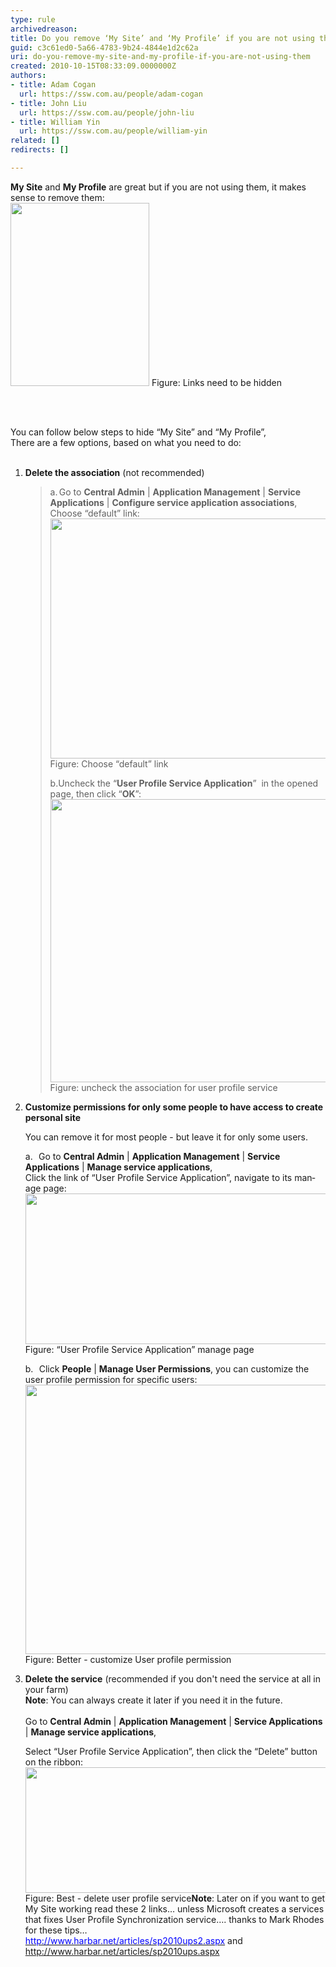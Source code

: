 ```yaml
---
type: rule
archivedreason: 
title: Do you remove ‘My Site’ and ‘My Profile’ if you are not using them?
guid: c3c61ed0-5a66-4783-9b24-4844e1d2c62a
uri: do-you-remove-my-site-and-my-profile-if-you-are-not-using-them
created: 2010-10-15T08:33:09.0000000Z
authors:
- title: Adam Cogan
  url: https://ssw.com.au/people/adam-cogan
- title: John Liu
  url: https://ssw.com.au/people/john-liu
- title: William Yin
  url: https://ssw.com.au/people/william-yin
related: []
redirects: []

---
```




  <div>
<font><strong>My Site</strong> and <strong>My Profile</strong> are great but if you are not using them, it makes sense to remove them&#58;<font><br>
</font></font><img alt="" height="293" width="222" class="ms-rteCustom-ImageArea" src="/Standards/SoftwareDevelopment/RulesToBetterSharePoint/PublishingImages/LinksNeedToBeRemove.png" /> <font class="ms-rteCustom-FigureNormal">Figure&#58; Links need to be hidden</font>
</div>

<br><excerpt class='endintro'></excerpt><br>

  <div>
<div>
<span><font>You can follow below steps to&#160;hide “My Site” and “My Profile”,<br>
There are a few options, based on what you need to do&#58;<br>
</font>
<br>
<font>
<ol>
    <li><strong>Delete the association</strong> (not recommended)
    <blockquote style="margin-right&#58;0px;" dir="ltr">
    <p>
    a.<span style="font&#58;7pt 'times new roman';"> </span>Go to <strong>Central Admin</strong>
    | <strong>Application Management</strong> | <strong>Service Applications</strong>
    | <strong>Configure service application associations</strong>,&#160;<br>
    Choose “default” link&#58;
    <br>
    <img alt="" height="384" width="569" src="/Standards/SoftwareDevelopment/RulesToBetterSharePoint/PublishingImages/RemoveAssociation.png" class="ms-rteCustom-ImageArea" /><font class="ms-rteCustom-FigureBad">Figure&#58; Choose “default” link</font></p>
    <p>
    b.Uncheck the “<strong>User Profile Service Application</strong>”&#160; in the
    opened page, then click “<strong>OK</strong>”&#58;<span lang="EN-US">
    <img alt="" height="453" width="570" src="/Standards/SoftwareDevelopment/RulesToBetterSharePoint/PublishingImages/RemoveAssociation2.png" class="ms-rteCustom-ImageArea" /><br>
    </span>
    <font class="ms-rteCustom-FigureBad">Figure&#58; uncheck the association for user
    profile service</font></p>
    </blockquote>
    <p></p>
    </li>
    <span>
    <font>
    <li><strong>Customize permissions for only some people to have access to create personal
    site</strong>
    <p>
    You can remove it for most people - but leave it for only some users.</p>
    <p>
    <span lang="EN-US">a.<span style="font&#58;7pt 'times new roman';">&#160;&#160;&#160;
    </span>Go to <strong>Central Admin</strong> | <strong>Application Management</strong>
    | <strong>Service Applications</strong> | <strong>Manage service applications</strong>,<br>
    Click the link of “User Profile Service Application”, navigate to its manage
    page&#58;</span><strong><span lang="EN-US"><img alt="" height="241" width="573" src="/Standards/SoftwareDevelopment/RulesToBetterSharePoint/PublishingImages/UserProfileServiceManagePage.png" class="ms-rteCustom-ImageArea" /><br>
    </span></strong><font class="ms-rteCustom-FigureGood">Figure&#58; “User Profile
    Service Application” manage page</font></p>
    <p>
    b.<span style="font&#58;7pt 'times new roman';">&#160;&#160;&#160; </span>Click
    <strong>People</strong> | <strong>Manage User Permissions</strong>, you can
    customize the user profile permission for specific users&#58;<strong><span lang="EN-US"><img alt="" height="431" width="498" src="/Standards/SoftwareDevelopment/RulesToBetterSharePoint/PublishingImages/CustomUserProfileServicePermission.png" class="ms-rteCustom-ImageArea" /></span><br>
    </strong><span class="ms-rteCustom-FigureGood">Figure&#58; Better - customize User profile
    permission</span></p>
    </li>
    </font></span>
    <li><strong>Delete the service</strong> (recommended if you don't need the service at all in your farm)<br>
    <strong>Note</strong>&#58; You can always create it later if you need it in the
    future.<br>
    <br>
    Go to <strong>Central Admin</strong> | <strong>Application Management</strong> |
    <strong>Service Applications</strong> | <strong>Manage service applications</strong>,
    <br>
    <p>
    <span lang="EN-US">Select “User Profile Service Application”, then click the
    “Delete” button on the ribbon&#58;</span><strong><span lang="EN-US"><img alt="" height="201" width="572" src="/Standards/SoftwareDevelopment/RulesToBetterSharePoint/PublishingImages/DeleteUserProfileService.png" class="ms-rteCustom-ImageArea" /><br>
    </span></strong><font class="ms-rteCustom-FigureNormal">
    <span class="ms-rteCustom-FigureNormal"><span class="ms-rteCustom-FigureGood">Figure&#58; Best - delete user profile
    service<span lang="EN-US"></span></span><span lang="EN-US"></span></span></font><strong><span lang="EN-US"><font>Note</font></span></strong><span lang="EN-US"><font>&#58;
    Later on if you want to get My Site working read these 2 links… unless Microsoft
    creates a services that fixes User Profile Synchronization service…. thanks to
    Mark Rhodes for these tips…<br>
    </font><a href="http&#58;//www.harbar.net/articles/sp2010ups2.aspx">
    <font color="#0000ff">http&#58;//www.harbar.net/articles/sp2010ups2.aspx</font></a><font>
    and </font><a href="http&#58;//www.harbar.net/articles/sp2010ups.aspx"><font>
    http&#58;//www.harbar.net/articles/sp2010ups.aspx</font></a></span></p>
    </li>
</ol>
</font></span>
<p><span lang="EN-US"><a href="http&#58;//www.harbar.net/articles/sp2010ups.aspx"><font><br>
</font></a></span></p>
</div>
</div>



